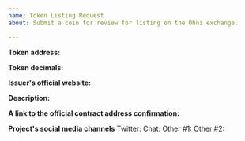 ```yaml
---
name: Token Listing Request
about: Submit a coin for review for listing on the Ohni exchange.

---
```


<!-- 
This is a request to add a new token to tokenbase.

PLEASE READ THE FOLLOWING:

* FOLLOW the template below to request token addition.
* READ the comments (in <!-- _comment text_ ——>) carefully to understand what information is needed.
* Put your answers below the field and the comment.
* Do not include additional information in your initial request.
* If you cannot fulfill one of the requirements, state that clearly, and we will try to help you figure it out.

Help:
https://ohni.us/how-to-get-coin-listed

Got questions? Join 
* Discord: https://ohni.us/discord
* Telegram: https://T.me/OhniGroup
-->

**Token address:**


**Token decimals:**


**Issuer's official website:**


**Description:** <!-- 1-3 sentences for the token's description: at least one on the token issuer (eg., the product they are building) and one on token's purpose. -->


**A link to the official contract address confirmation:** <!-- Contract address confirmation MUST be linked from the official website and MUST be visible publicly. If the confirmation is not visible immediately, include an explanation of how to find it. -->

**Project's social media channels**
Twitter:
Chat:
Other #1:
Other #2:

